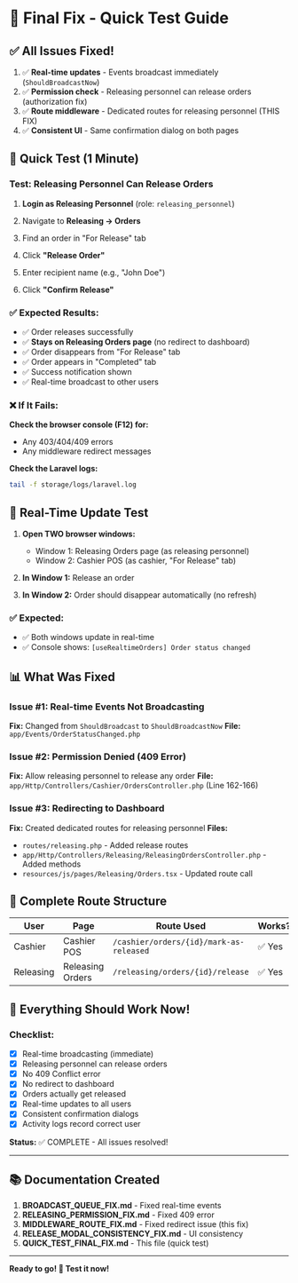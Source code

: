 # 🎉 Final Fix - Quick Test Guide

## ✅ All Issues Fixed!

1. ✅ **Real-time updates** - Events broadcast immediately (`ShouldBroadcastNow`)
2. ✅ **Permission check** - Releasing personnel can release orders (authorization fix)
3. ✅ **Route middleware** - Dedicated routes for releasing personnel (THIS FIX)
4. ✅ **Consistent UI** - Same confirmation dialog on both pages

## 🧪 Quick Test (1 Minute)

### Test: Releasing Personnel Can Release Orders

1. **Login as Releasing Personnel** (role: `releasing_personnel`)

2. Navigate to **Releasing → Orders**

3. Find an order in "For Release" tab

4. Click **"Release Order"**

5. Enter recipient name (e.g., "John Doe")

6. Click **"Confirm Release"**

### ✅ Expected Results:

- ✅ Order releases successfully
- ✅ **Stays on Releasing Orders page** (no redirect to dashboard)
- ✅ Order disappears from "For Release" tab
- ✅ Order appears in "Completed" tab
- ✅ Success notification shown
- ✅ Real-time broadcast to other users

### ❌ If It Fails:

**Check the browser console (F12) for:**

- Any 403/404/409 errors
- Any middleware redirect messages

**Check the Laravel logs:**

```bash
tail -f storage/logs/laravel.log
```

## 🔄 Real-Time Update Test

1. **Open TWO browser windows:**
    - Window 1: Releasing Orders page (as releasing personnel)
    - Window 2: Cashier POS (as cashier, "For Release" tab)

2. **In Window 1:** Release an order

3. **In Window 2:** Order should disappear automatically (no refresh)

### ✅ Expected:

- ✅ Both windows update in real-time
- ✅ Console shows: `[useRealtimeOrders] Order status changed`

## 📊 What Was Fixed

### Issue #1: Real-time Events Not Broadcasting

**Fix:** Changed from `ShouldBroadcast` to `ShouldBroadcastNow`
**File:** `app/Events/OrderStatusChanged.php`

### Issue #2: Permission Denied (409 Error)

**Fix:** Allow releasing personnel to release any order
**File:** `app/Http/Controllers/Cashier/OrdersController.php` (Line 162-166)

### Issue #3: Redirecting to Dashboard

**Fix:** Created dedicated routes for releasing personnel
**Files:**

- `routes/releasing.php` - Added release routes
- `app/Http/Controllers/Releasing/ReleasingOrdersController.php` - Added methods
- `resources/js/pages/Releasing/Orders.tsx` - Updated route call

## 🎯 Complete Route Structure

| User      | Page             | Route Used                              | Works? |
| --------- | ---------------- | --------------------------------------- | ------ |
| Cashier   | Cashier POS      | `/cashier/orders/{id}/mark-as-released` | ✅ Yes |
| Releasing | Releasing Orders | `/releasing/orders/{id}/release`        | ✅ Yes |

## 🎉 Everything Should Work Now!

### Checklist:

- [x] Real-time broadcasting (immediate)
- [x] Releasing personnel can release orders
- [x] No 409 Conflict error
- [x] No redirect to dashboard
- [x] Orders actually get released
- [x] Real-time updates to all users
- [x] Consistent confirmation dialogs
- [x] Activity logs record correct user

**Status:** ✅ COMPLETE - All issues resolved!

---

## 📚 Documentation Created

1. **BROADCAST_QUEUE_FIX.md** - Fixed real-time events
2. **RELEASING_PERMISSION_FIX.md** - Fixed 409 error
3. **MIDDLEWARE_ROUTE_FIX.md** - Fixed redirect issue (this fix)
4. **RELEASE_MODAL_CONSISTENCY_FIX.md** - UI consistency
5. **QUICK_TEST_FINAL_FIX.md** - This file (quick test)

---

**Ready to go! 🚀 Test it now!**
